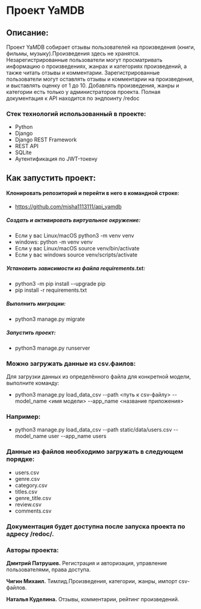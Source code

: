 # Проект YaMDB
## Описание:
Проект YaMDB собирает отзывы пользователей на произведения (книги, фильмы, музыку).Произведения здесь не хранятся. Незарегистрированные пользователи могут просматривать информацию о произведениях, жанрах и категориях произведений, а также читать отзывы и комментарии.
Зарегистрированные пользователи могут оставлять отзывы и комментарии на произведения, и выставлять оценку от 1 до 10. Добавлять произведения, жанры и категории есть только у администраторов проекта. 
Полная документация к API находится по эндпоинту /redoc

### Стек технологий использованный в проекте:

* Python
* Django
* Django REST Framework
* REST API
* SQLite
* Аутентификация по JWT-токену


## Как запустить проект:

#### Клонировать репозиторий и перейти в него в командной строке:
* https://github.com/misha1113111/api_yamdb

##### Cоздать и активировать виртуальное окружение:
* Если у вас Linux/macOS
python3 -m venv venv
* windows:
python -m venv venv
* Если у вас Linux/macOS
source venv/bin/activate
* Если у вас windows
source venv/scripts/activate
##### Установить зависимости из файла requirements.txt:
* python3 -m pip install --upgrade pip
* pip install -r requirements.txt
##### Выполнить миграции:
* python3 manage.py migrate
##### Запустить проект:
* python3 manage.py runserver

### Можно загружать данные из csv.фаилов:
Для загрузки данных из определённого файла для конкретной модели, выполните команду:
* python3 manage.py load_data_csv --path <путь к csv-файлу> --model_name <имя модели> --app_name <название приложения>

### Например:
* python3 manage.py load_data_csv --path static/data/users.csv --model_name user --app_name users

### Данные из файлов необходимо загружать в следующем порядке:
* users.csv
* genre.csv
* category.csv
* titles.csv
* genre_title.csv
* review.csv
* comments.csv

### Документация будет доступна после запуска проекта по адресу /redoc/.

### Авторы проекта:

**Дмитрий Патрушев.** Регистрация и авторизация, управление пользователями, права доступа.

**Чигин Михаил.** Тимлид.Произведения, категории, жанры, импорт csv-файлов.

**Наталья Куделина.** Отзывы, комментарии, рейтинг произведений.
